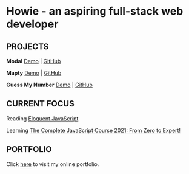 # Howie - an aspiring full-stack web developer
## PROJECTS
**Modal** [Demo](https://howiework.github.io/Modal/) | [GitHub](https://github.com/HowieWork/Modal)

**Mapty** [Demo](https://howiework.github.io/Mapty/) | [GitHub](https://github.com/HowieWork/Mapty)

**Guess My Number** [Demo](https://howiework.github.io/Guess-my-number/) | [GitHub](https://github.com/HowieWork/Guess-my-number)

## CURRENT FOCUS
Reading [Eloquent JavaScript](https://github.com/HowieWork/learn-eloquent-js)

Learning [The Complete JavaScript Course 2021: From Zero to Expert!](https://github.com/HowieWork/complete-javascript-with-jonas)
## PORTFOLIO
Click [here](https://howiework.com/) to visit my online portfolio.
